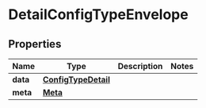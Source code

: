 

# DetailConfigTypeEnvelope


## Properties

| Name | Type | Description | Notes |
|------------ | ------------- | ------------- | -------------|
|**data** | [**ConfigTypeDetail**](ConfigTypeDetail.md) |  |  |
|**meta** | [**Meta**](Meta.md) |  |  |



